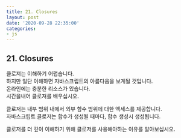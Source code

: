 ```yaml
---
title: 21. Closures
layout: post
date: '2020-09-28 22:35:00'
categories:
- js
---
```


## 21. Closures

클로져는 이해하기 어렵습니다.  
하지만 일단 이해하면 자바스크립트의 아름다움을 보게될 것입니다.  
온라인에는 충분한 리소스가 있습니다.  
시간을내어 클로져를 배우십시오.  

클로저는 내부 범위 내에서 외부 함수 범위에 대한 액세스를 제공합니다.  
자바스크립트 클로저는 함수가 생성될 때마다, 함수 생성시 생성됩니다.  

클로저를 더 깊이 이해하기 위해 클로저를 사용해야하는 이유를 알아보십시오.